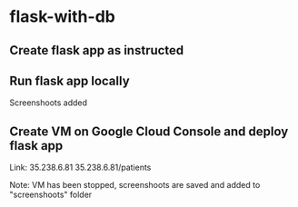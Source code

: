 # flask-with-db

## Create flask app as instructed

## Run flask app locally 
  Screenshoots added

## Create VM on Google Cloud Console and deploy flask app
  Link: 35.238.6.81
        35.238.6.81/patients
  
  Note: VM has been stopped, screenshoots are saved and added to "screenshoots" folder
